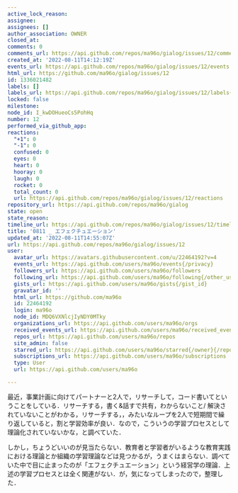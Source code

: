 ```yaml
---
active_lock_reason: 
assignee: 
assignees: []
author_association: OWNER
closed_at: 
comments: 0
comments_url: https://api.github.com/repos/ma96o/gialog/issues/12/comments
created_at: '2022-08-11T14:12:19Z'
events_url: https://api.github.com/repos/ma96o/gialog/issues/12/events
html_url: https://github.com/ma96o/gialog/issues/12
id: 1336021482
labels: []
labels_url: https://api.github.com/repos/ma96o/gialog/issues/12/labels{/name}
locked: false
milestone: 
node_id: I_kwDOHueoCs5PohHq
number: 12
performed_via_github_app: 
reactions:
  "+1": 0
  "-1": 0
  confused: 0
  eyes: 0
  heart: 0
  hooray: 0
  laugh: 0
  rocket: 0
  total_count: 0
  url: https://api.github.com/repos/ma96o/gialog/issues/12/reactions
repository_url: https://api.github.com/repos/ma96o/gialog
state: open
state_reason: 
timeline_url: https://api.github.com/repos/ma96o/gialog/issues/12/timeline
title: '0811 _ エフェクチュエーション'
updated_at: '2022-08-11T14:55:07Z'
url: https://api.github.com/repos/ma96o/gialog/issues/12
user:
  avatar_url: https://avatars.githubusercontent.com/u/22464192?v=4
  events_url: https://api.github.com/users/ma96o/events{/privacy}
  followers_url: https://api.github.com/users/ma96o/followers
  following_url: https://api.github.com/users/ma96o/following{/other_user}
  gists_url: https://api.github.com/users/ma96o/gists{/gist_id}
  gravatar_id: ''
  html_url: https://github.com/ma96o
  id: 22464192
  login: ma96o
  node_id: MDQ6VXNlcjIyNDY0MTky
  organizations_url: https://api.github.com/users/ma96o/orgs
  received_events_url: https://api.github.com/users/ma96o/received_events
  repos_url: https://api.github.com/users/ma96o/repos
  site_admin: false
  starred_url: https://api.github.com/users/ma96o/starred{/owner}{/repo}
  subscriptions_url: https://api.github.com/users/ma96o/subscriptions
  type: User
  url: https://api.github.com/users/ma96o

---
```

最近，事業計画に向けてパートナーと2人で，リサーチして，コード書いてということをしている．リサーチする，書く&話すで共有，わからないこと/ 解決されていないことがわかる，リサーチする，，みたいなループを2人で短期間で繰り返していると，割と学習効率が良い．なので，こういうの学習プロセスとして理論化されていないかな，と調べていた．

しかし，ちょうどいいのが見当たらない．教育者と学習者がいるような教育実践における理論とか組織の学習理論などは見つかるが，うまくはまらない．調べていた中で目に止まったのが「エフェクチュエーション」という経営学の理論．上述の学習プロセスとは全く関連がない．が，気になってしまったので，整理した．